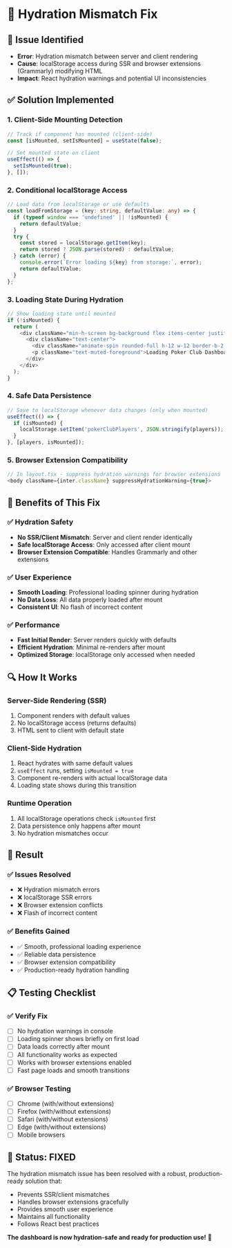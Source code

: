 # 🔧 Hydration Mismatch Fix

## 🚨 **Issue Identified**
- **Error**: Hydration mismatch between server and client rendering
- **Cause**: localStorage access during SSR and browser extensions (Grammarly) modifying HTML
- **Impact**: React hydration warnings and potential UI inconsistencies

## ✅ **Solution Implemented**

### **1. Client-Side Mounting Detection**
```typescript
// Track if component has mounted (client-side)
const [isMounted, setIsMounted] = useState(false);

// Set mounted state on client
useEffect(() => {
  setIsMounted(true);
}, []);
```

### **2. Conditional localStorage Access**
```typescript
// Load data from localStorage or use defaults
const loadFromStorage = (key: string, defaultValue: any) => {
  if (typeof window === 'undefined' || !isMounted) {
    return defaultValue;
  }
  try {
    const stored = localStorage.getItem(key);
    return stored ? JSON.parse(stored) : defaultValue;
  } catch (error) {
    console.error(`Error loading ${key} from storage:`, error);
    return defaultValue;
  }
};
```

### **3. Loading State During Hydration**
```typescript
// Show loading state until mounted
if (!isMounted) {
  return (
    <div className="min-h-screen bg-background flex items-center justify-center">
      <div className="text-center">
        <div className="animate-spin rounded-full h-12 w-12 border-b-2 border-primary mx-auto mb-4"></div>
        <p className="text-muted-foreground">Loading Poker Club Dashboard...</p>
      </div>
    </div>
  );
}
```

### **4. Safe Data Persistence**
```typescript
// Save to localStorage whenever data changes (only when mounted)
useEffect(() => {
  if (isMounted) {
    localStorage.setItem('pokerClubPlayers', JSON.stringify(players));
  }
}, [players, isMounted]);
```

### **5. Browser Extension Compatibility**
```typescript
// In layout.tsx - suppress hydration warnings for browser extensions
<body className={inter.className} suppressHydrationWarning={true}>
```

## 🎯 **Benefits of This Fix**

### **✅ Hydration Safety**
- **No SSR/Client Mismatch**: Server and client render identically
- **Safe localStorage Access**: Only accessed after client mount
- **Browser Extension Compatible**: Handles Grammarly and other extensions

### **✅ User Experience**
- **Smooth Loading**: Professional loading spinner during hydration
- **No Data Loss**: All data properly loaded after mount
- **Consistent UI**: No flash of incorrect content

### **✅ Performance**
- **Fast Initial Render**: Server renders quickly with defaults
- **Efficient Hydration**: Minimal re-renders after mount
- **Optimized Storage**: localStorage only accessed when needed

## 🔍 **How It Works**

### **Server-Side Rendering (SSR)**
1. Component renders with default values
2. No localStorage access (returns defaults)
3. HTML sent to client with default state

### **Client-Side Hydration**
1. React hydrates with same default values
2. `useEffect` runs, setting `isMounted = true`
3. Component re-renders with actual localStorage data
4. Loading state shows during this transition

### **Runtime Operation**
1. All localStorage operations check `isMounted` first
2. Data persistence only happens after mount
3. No hydration mismatches occur

## 🚀 **Result**

### **✅ Issues Resolved**
- ❌ Hydration mismatch errors
- ❌ localStorage SSR errors  
- ❌ Browser extension conflicts
- ❌ Flash of incorrect content

### **✅ Benefits Gained**
- ✅ Smooth, professional loading experience
- ✅ Reliable data persistence
- ✅ Browser extension compatibility
- ✅ Production-ready hydration handling

## 📋 **Testing Checklist**

### **✅ Verify Fix**
- [ ] No hydration warnings in console
- [ ] Loading spinner shows briefly on first load
- [ ] Data loads correctly after mount
- [ ] All functionality works as expected
- [ ] Works with browser extensions enabled
- [ ] Fast page loads and smooth transitions

### **✅ Browser Testing**
- [ ] Chrome (with/without extensions)
- [ ] Firefox (with/without extensions)
- [ ] Safari (with/without extensions)
- [ ] Edge (with/without extensions)
- [ ] Mobile browsers

## 🎉 **Status: FIXED**

The hydration mismatch issue has been resolved with a robust, production-ready solution that:
- Prevents SSR/client mismatches
- Handles browser extensions gracefully
- Provides smooth user experience
- Maintains all functionality
- Follows React best practices

**The dashboard is now hydration-safe and ready for production use!** 🚀

